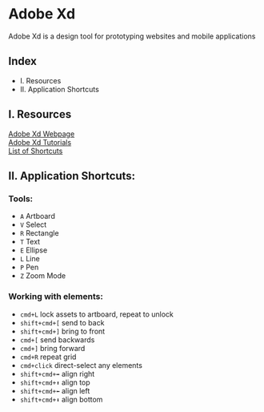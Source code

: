 # Adobe Xd
Adobe Xd is a design tool for prototyping websites and mobile applications

## Index
  - I.    Resources
  - II.   Application Shortcuts


## I.    Resources
[Adobe Xd Webpage](http://www.adobe.com/products/experience-design.html)  
[Adobe Xd Tutorials](https://helpx.adobe.com/experience-design/tutorials.html)  
[List of Shortcuts](https://helpx.adobe.com/experience-design/help/keyboard-shortcuts.html)  


## II.   Application Shortcuts:

### Tools:
  - `A` Artboard
  - `V` Select
  - `R` Rectangle
  - `T` Text
  - `E` Ellipse
  - `L` Line
  - `P` Pen
  - `Z` Zoom Mode

### Working with elements:
  - `cmd+L` lock assets to artboard, repeat to unlock
  - `shift+cmd+[` send to back
  - `shift+cmd+]` bring to front
  - `cmd+[` send backwards
  - `cmd+]` bring forward
  - `cmd+R` repeat grid
  - `cmd+click` direct-select any elements
  - `shift+cmd+➡︎` align right
  - `shift+cmd+⬆︎` align top
  - `shift+cmd+⬅︎` align left
  - `shift+cmd+⬇︎` align bottom